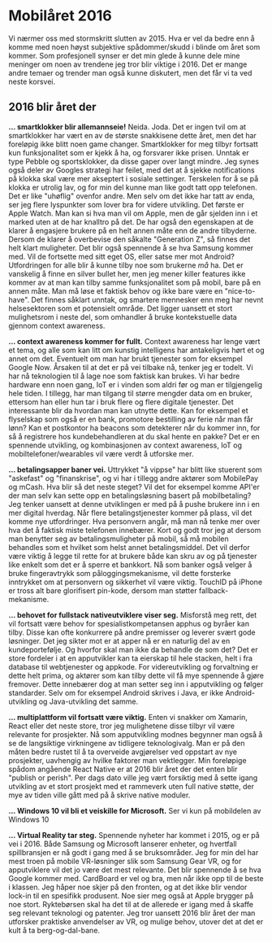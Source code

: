 # Mobilåret 2016
Vi nærmer oss med stormskritt slutten av 2015. Hva er vel da bedre enn å komme med noen høyst subjektive spådommer/skudd i blinde om året som kommer. Som profesjonell synser er det min glede å kunne dele mine meninger om noen av trendene jeg tror blir viktige i 2016. Det er mange andre temaer og trender man også kunne diskutert, men det får vi ta ved neste korsvei.

## 2016 blir året der
**... smartklokker blir allemannseie!** Neida. Joda. Det er ingen tvil om at smartklokker har vært en av de største snakkisene dette året, men det har foreløpig ikke blitt noen game changer. Smartklokker for meg tilbyr fortsatt kun funksjonalitet som er kjekk å ha, og forsvarer ikke prisen. Unntak er type Pebble og sportsklokker, da disse gaper over langt mindre. Jeg synes også deler av Googles strategi har feilet, med det at å sjekke notifications på klokka skal være mer akseptert i sosiale settinger. Terskelen for å se på klokka er utrolig lav, og for min del kunne man like godt tatt opp telefonen. Det er like "uhøflig" ovenfor andre. Men selv om det ikke har tatt av enda, ser jeg flere lyspunkter som lover bra for videre utvikling. Det første er Apple Watch. Man kan si hva man vil om Apple, men de går sjelden inn i et marked uten at de har knalltro på det. De har også den egenskapen at de klarer å engasjere brukere på en helt annen måte enn de andre tilbyderne. Dersom de klarer å overbevise den såkalte "Generation Z", så finnes det helt klart muligheter. Det blir også spennende å se hva Samsung kommer med. Vil de fortsette med sitt eget OS, eller satse mer mot Android? Utfordringen for alle blir å kunne tilby noe som brukerne _må_ ha. Det er vanskelig å finne en silver bullet her, men jeg mener killer features ikke kommer av at man kan tilby samme funksjonalitet som på mobil, bare på en annen måte. Man må løse et faktisk behov og ikke bare være en "nice-to-have". Det finnes såklart unntak, og smartere mennesker enn meg har nevnt helsesektoren som et potensielt område. Det ligger uansett et stort mulighetsrom i neste del, som omhandler å bruke kontekstuelle data gjennom context awareness.

**... context awareness kommer for fullt.** Context awareness har lenge vært et tema, og alle som kan litt om kunstig intelligens har antakeligvis hørt et og annet om det. Eventuelt om man har brukt tjenester som for eksempel Google Now. Årsaken til at det er på vei tilbake nå, tenker jeg er todelt. Vi har nå teknologien til å lage noe som faktisk kan brukes. Vi har bedre hardware enn noen gang, IoT er i vinden som aldri før og man er tilgjengelig hele tiden. I tillegg, har man tilgang til større mengder data om en bruker, ettersom han eller hun tar i bruk flere og flere digitale tjenester. Det interessante blir da hvordan man kan utnytte dette. Kan for eksempel et flyselskap som også er en bank, promotore bestilling av ferie når man får lønn? Kan et postkontor ha beacons som detekterer når du kommer inn, for så å registrere hos kundebehandleren at du skal hente en pakke? Det er en spennende utvikling, og kombinasjonen av context awareness, IoT og mobiltelefoner/wearables vil være verdt å utforske mer.

**... betalingsapper baner vei.** Uttrykket "å vippse" har blitt like stuerent som "askefast" og "finanskrise", og vi har i tillegg andre aktører som MobilePay og mCash. Hva blir så det neste steget? Vil det for eksempel komme API'er der man selv kan sette opp en betalingsløsning basert på mobilbetaling? Jeg tenker uansett at denne utviklingen er med på å pushe brukere inn i en mer digital hverdag. Når flere betalingstjenester kommer på plass, vil det komme nye utfordringer. Hva personvern angår, må man nå tenke mer over hva det å faktisk miste telefonen innebærer. Kort og godt tror jeg at dersom man benytter seg av betalingsmuligheter på mobil, så må mobilen behandles som et hvilket som helst annet betalingsmiddel. Det vil derfor være viktig å legge til rette for at brukere både kan skru av og på tjenester like enkelt som det er å sperre et bankkort. Nå som banker også velger å bruke fingeravtrykk som påloggingsmekanisme, vil dette forsterke inntrykket om at personvern og sikkerhet vil være viktig. TouchID på iPhone er tross alt bare glorifisert pin-kode, dersom man støtter fallback-mekanisme.

**... behovet for fullstack nativeutviklere viser seg.** Misforstå meg rett, det vil fortsatt være behov for spesialistkompetansen apphus og byråer kan tilby. Disse kan ofte konkurrere på andre premisser og leverer svært gode løsninger. Det jeg sikter mot er at apper nå er en naturlig del av en kundeportefølje. Og hvorfor skal man ikke da behandle de som det? Det er store fordeler i at en apputvikler kan ta eierskap til hele stacken, helt i fra database til webtjenester og appkode. For videreutvikling og forvaltning er dette helt prima, og aktører som kan tilby dette vil få mye spennende å gjøre fremover. Dette innebærer dog at man setter seg inn i apputvikling og følger standarder. Selv om for eksempel Android skrives i Java, er ikke Android-utvikling og Java-utvikling det samme. 

**... multiplattform vil fortsatt være viktig.** Enten vi snakker om Xamarin, React eller det neste store, tror jeg mulighetene disse tilbyr vil være relevante for prosjekter. Nå som apputvikling modnes begynner man også å se de langsiktige virkningene av tidligere teknologivalg. Man er på den måten bedre rustet til å ta overveide avgjørelser ved oppstart av nye prosjekter, uavhengig av hvilke faktorer man vektlegger. Min foreløpige spådom angående React Native er at 2016 blir året der det enten blir "publish or perish". Per dags dato ville jeg vært forsiktig med å sette igang utvikling av et stort prosjekt med et rammeverk uten full native støtte, der mye av tiden ville gått med på å skrive native moduler.

**... Windows 10 vil bli et veiskille for Microsoft.** Ser vi kun på mobildelen av Windows 10 

**... Virtual Reality tar steg.** Spennende nyheter har kommet i 2015, og er på vei i 2016. Både Samsung og Microsoft lanserer enheter, og hvertfall spillbransjen er nå godt i gang med å se bruksområder. Jeg for min del har mest troen på mobile VR-løsninger slik som Samsung Gear VR, og for apputviklere vil det jo være det mest relevante. Det blir spennende å se hva Google kommer med. CardBoard er vel og bra, men når ikke opp til de beste i klassen. Jeg håper noe skjer på den fronten, og at det ikke blir vendor lock-in til en spesifikk produsent. Noe sier meg også at Apple brygger på noe stort. Ryktebørsen skal ha det til at de allerede er igang med å skaffe seg relevant teknologi og patenter. Jeg tror uansett 2016 blir året der man utforsker praktiske anvendelser av VR, og mulige behov, utover det at det er kult å ta berg-og-dal-bane. 


